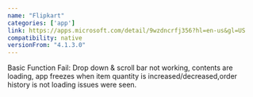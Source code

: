```yaml
---
name: "Flipkart"
categories: ['app']
link: https://apps.microsoft.com/detail/9wzdncrfj356?hl=en-us&gl=US
compatibility: native
versionFrom: "4.1.3.0"
---
```


Basic Function Fail: Drop down & scroll bar not working, contents are loading, app freezes when item quantity is increased/decreased,order history is not loading issues were seen.